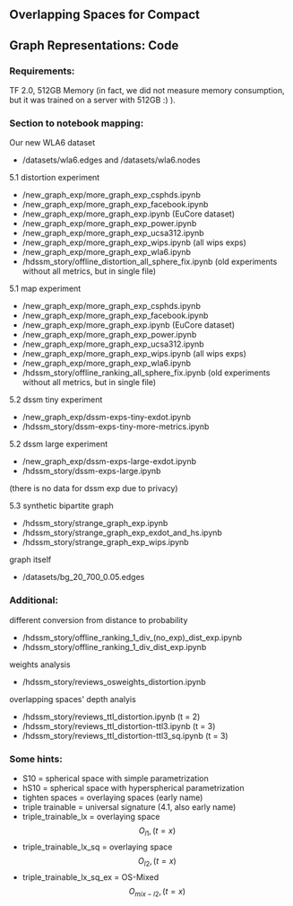 ## Overlapping Spaces for Compact
## Graph Representations: Code

### Requirements:
TF 2.0, 512GB Memory (in fact, we did not measure memory consumption, but it was trained on a server with 512GB :) ).

### Section to notebook mapping:

Our new WLA6 dataset
- /datasets/wla6.edges and /datasets/wla6.nodes

5.1 distortion experiment
- /new_graph_exp/more_graph_exp_csphds.ipynb
- /new_graph_exp/more_graph_exp_facebook.ipynb
- /new_graph_exp/more_graph_exp.ipynb (EuCore dataset)
- /new_graph_exp/more_graph_exp_power.ipynb
- /new_graph_exp/more_graph_exp_ucsa312.ipynb
- /new_graph_exp/more_graph_exp_wips.ipynb (all wips exps)
- /new_graph_exp/more_graph_exp_wla6.ipynb
- /hdssm_story/offline_distortion_all_sphere_fix.ipynb (old experiments without all metrics, but in single file)
    
5.1 map experiment
- /new_graph_exp/more_graph_exp_csphds.ipynb
- /new_graph_exp/more_graph_exp_facebook.ipynb
- /new_graph_exp/more_graph_exp.ipynb (EuCore dataset)
- /new_graph_exp/more_graph_exp_power.ipynb
- /new_graph_exp/more_graph_exp_ucsa312.ipynb
- /new_graph_exp/more_graph_exp_wips.ipynb (all wips exps)
- /new_graph_exp/more_graph_exp_wla6.ipynb 
- /hdssm_story/offline_ranking_all_sphere_fix.ipynb (old experiments without all metrics, but in single file)

5.2 dssm tiny experiment
- /new_graph_exp/dssm-exps-tiny-exdot.ipynb
- /hdssm_story/dssm-exps-tiny-more-metrics.ipynb
    
5.2 dssm large experiment
- /new_graph_exp/dssm-exps-large-exdot.ipynb
- /hdssm_story/dssm-exps-large.ipynb

(there is no data for dssm exp due to privacy)

5.3 synthetic bipartite graph
- /hdssm_story/strange_graph_exp.ipynb
- /hdssm_story/strange_graph_exp_exdot_and_hs.ipynb
- /hdssm_story/strange_graph_exp_wips.ipynb

graph itself
- /datasets/bg_20_700_0.05.edges

### Additional:
different conversion from distance to probability
- /hdssm_story/offline_ranking_1_div_(no_exp)_dist_exp.ipynb
- /hdssm_story/offline_ranking_1_div_dist_exp.ipynb

weights analysis
- /hdssm_story/reviews_osweights_distortion.ipynb

overlapping spaces' depth analyis
- /hdssm_story/reviews_ttl_distortion.ipynb  (t = 2)
- /hdssm_story/reviews_ttl_distortion-ttl3.ipynb (t = 3)
- /hdssm_story/reviews_ttl_distortion-ttl3_sq.ipynb (t = 3)

### Some hints:
- S10 = spherical space with simple parametrization
- hS10 = spherical space with hyperspherical parametrization
- tighten spaces = overlaying spaces (early name)
- triple trainable = universal signature (4.1, also early name)
- triple_trainable_lx = overlaying space $$O_{l1}, (t = x)$$
- triple_trainable_lx_sq = overlaying space $$O_{l2}, (t = x)$$
- triple_trainable_lx_sq_ex = OS-Mixed $$O_{mix-l2}, (t = x)$$
